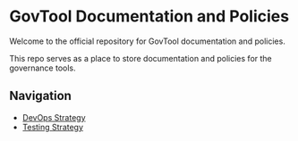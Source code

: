 # GovTool Documentation and Policies

Welcome to the official repository for GovTool documentation and policies.

This repo serves as a place to store documentation and policies for the governance tools.

## Navigation

- [DevOps Strategy](./docs/devops-strategy.pdf)
- [Testing Strategy](./docs/testing-strategy.md)
